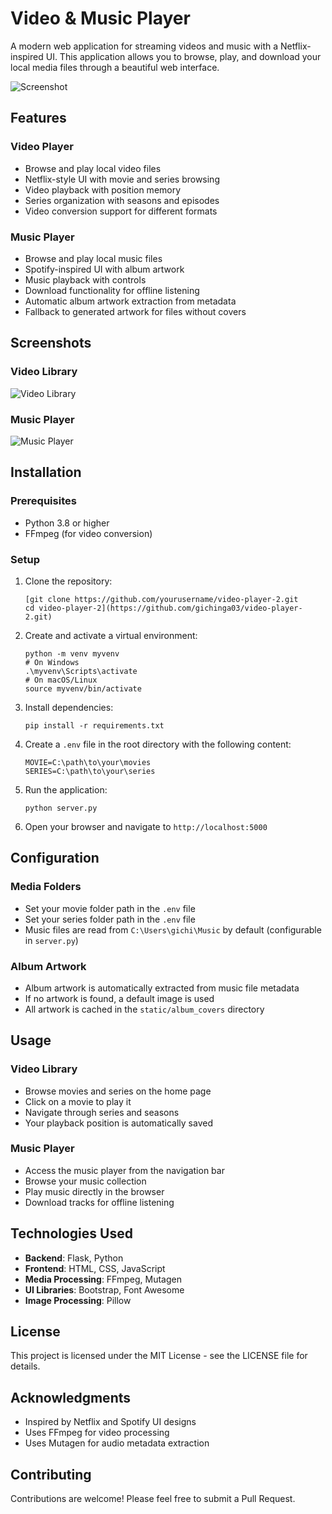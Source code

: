 # Video & Music Player

A modern web application for streaming videos and music with a Netflix-inspired UI. This application allows you to browse, play, and download your local media files through a beautiful web interface.

![Screenshot](https://via.placeholder.com/800x450.png?text=Video+and+Music+Player)

## Features

### Video Player
- Browse and play local video files
- Netflix-style UI with movie and series browsing
- Video playback with position memory
- Series organization with seasons and episodes
- Video conversion support for different formats

### Music Player
- Browse and play local music files
- Spotify-inspired UI with album artwork
- Music playback with controls
- Download functionality for offline listening
- Automatic album artwork extraction from metadata
- Fallback to generated artwork for files without covers

## Screenshots

### Video Library
![Video Library](https://via.placeholder.com/800x450.png?text=Video+Library)

### Music Player
![Music Player](https://via.placeholder.com/800x450.png?text=Music+Player)

## Installation

### Prerequisites
- Python 3.8 or higher
- FFmpeg (for video conversion)

### Setup

1. Clone the repository:
   ```
   [git clone https://github.com/yourusername/video-player-2.git
   cd video-player-2](https://github.com/gichinga03/video-player-2.git)
   ```

2. Create and activate a virtual environment:
   ```
   python -m venv myvenv
   # On Windows
   .\myvenv\Scripts\activate
   # On macOS/Linux
   source myvenv/bin/activate
   ```

3. Install dependencies:
   ```
   pip install -r requirements.txt
   ```

4. Create a `.env` file in the root directory with the following content:
   ```
   MOVIE=C:\path\to\your\movies
   SERIES=C:\path\to\your\series
   ```

5. Run the application:
   ```
   python server.py
   ```

6. Open your browser and navigate to `http://localhost:5000`

## Configuration

### Media Folders
- Set your movie folder path in the `.env` file
- Set your series folder path in the `.env` file
- Music files are read from `C:\Users\gichi\Music` by default (configurable in `server.py`)

### Album Artwork
- Album artwork is automatically extracted from music file metadata
- If no artwork is found, a default image is used
- All artwork is cached in the `static/album_covers` directory

## Usage

### Video Library
- Browse movies and series on the home page
- Click on a movie to play it
- Navigate through series and seasons
- Your playback position is automatically saved

### Music Player
- Access the music player from the navigation bar
- Browse your music collection
- Play music directly in the browser
- Download tracks for offline listening

## Technologies Used

- **Backend**: Flask, Python
- **Frontend**: HTML, CSS, JavaScript
- **Media Processing**: FFmpeg, Mutagen
- **UI Libraries**: Bootstrap, Font Awesome
- **Image Processing**: Pillow

## License

This project is licensed under the MIT License - see the LICENSE file for details.

## Acknowledgments

- Inspired by Netflix and Spotify UI designs
- Uses FFmpeg for video processing
- Uses Mutagen for audio metadata extraction

## Contributing

Contributions are welcome! Please feel free to submit a Pull Request. 

